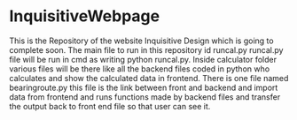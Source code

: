 # InquisitiveWebpage
This is the Repository of the website Inquisitive Design which is going to complete soon. The main file to run in this repository id runcal.py 
runcal.py file will be run in cmd as writing python runcal.py.
Inside calculator folder various files will be there like all the backend files coded in python who calculates and show the calculated data in frontend.
There is one file named bearingroute.py this file is the link between front and backend and import data from frontend and runs functions made by backend files and transfer the output back to front end file so that user can see it.
